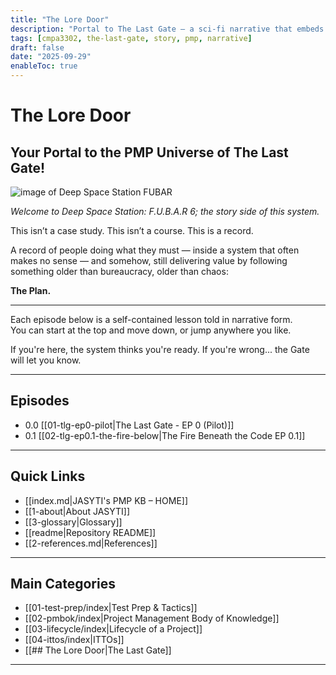 ```yaml
---
title: "The Lore Door"
description: "Portal to The Last Gate — a sci-fi narrative that embeds PMP principles into story form."
tags: [cmpa3302, the-last-gate, story, pmp, narrative]
draft: false
date: "2025-09-29"
enableToc: true
---
```


# The Lore Door  
## Your Portal to the PMP Universe of The Last Gate!
![image of Deep Space Station FUBAR](fubar6.png)

*Welcome to Deep Space Station: F.U.B.A.R 6; the story side of this system.*

This isn’t a case study. This isn’t a course. This is a record.

A record of people doing what they must — inside a system that often makes no sense — and somehow, still delivering value by following something older than bureaucracy, older than chaos:

**The Plan.**

---

Each episode below is a self-contained lesson told in narrative form.  
You can start at the top and move down, or jump anywhere you like.

If you're here, the system thinks you're ready. If you're wrong... the Gate will let you know.

---

## Episodes

- 0.0 [[01-tlg-ep0-pilot|The Last Gate - EP 0 (Pilot)]]
- 0.1 [[02-tlg-ep0.1-the-fire-below|The Fire Beneath the Code EP 0.1]]

---
## Quick Links
- [[index.md|JASYTI's PMP KB – HOME]]
- [[1-about|About JASYTI]]
- [[3-glossary|Glossary]]
- [[readme|Repository README]]
- [[2-references.md|References]]

---
## Main Categories
- [[01-test-prep/index|Test Prep & Tactics]]
- [[02-pmbok/index|Project Management Body of Knowledge]]
- [[03-lifecycle/index|Lifecycle of a Project]]
- [[04-ittos/index|ITTOs]]
- [[## The Lore Door|The Last Gate]]

---
